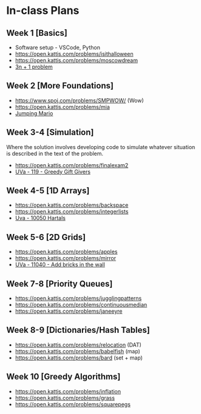 
# In-class Plans

## Week 1 [Basics]

- Software setup - VSCode, Python
- https://open.kattis.com/problems/isithalloween
- https://open.kattis.com/problems/moscowdream
- [3n + 1 problem](https://onlinejudge.org/index.php?option=onlinejudge&Itemid=8&page=show_problem&problem=36)


## Week 2 [More Foundations]

- https://www.spoj.com/problems/SMPWOW/ (Wow)
- https://open.kattis.com/problems/mia
- [Jumping Mario](https://onlinejudge.org/index.php?option=onlinejudge&Itemid=8&page=show_problem&problem=2864)


## Week 3-4 [Simulation]

Where the solution involves developing code to simulate whatever situation is described in  the text of the problem.

- https://open.kattis.com/problems/finalexam2
- [UVa - 119 - Greedy Gift Givers](https://onlinejudge.org/index.php?option=onlinejudge&Itemid=8&page=show_problem&problem=55)


## Week 4-5 [1D Arrays]

- https://open.kattis.com/problems/backspace
- https://open.kattis.com/problems/integerlists
- [Uva - 10050 Hartals](https://onlinejudge.org/index.php?option=com_onlinejudge&Itemid=8&category=24&page=show_problem&problem=991)


## Week 5-6 [2D Grids]

- https://open.kattis.com/problems/apples
- https://open.kattis.com/problems/mirror
- [UVa - 11040 - Add bricks in the wall](https://onlinejudge.org/index.php?option=onlinejudge&Itemid=8&page=show_problem&problem=1981)  <!-- (255 - (54+67))/2 goes between 54 and 67 -->


## Week 7-8 [Priority Queues]

- https://open.kattis.com/problems/jugglingpatterns
- https://open.kattis.com/problems/continuousmedian
- https://open.kattis.com/problems/janeeyre


## Week 8-9 [Dictionaries/Hash Tables]

- https://open.kattis.com/problems/relocation (DAT)
- https://open.kattis.com/problems/babelfish (map)
- https://open.kattis.com/problems/bard (set + map)


## Week 10 [Greedy Algorithms]

- https://open.kattis.com/problems/inflation
- https://open.kattis.com/problems/grass
- https://open.kattis.com/problems/squarepegs


